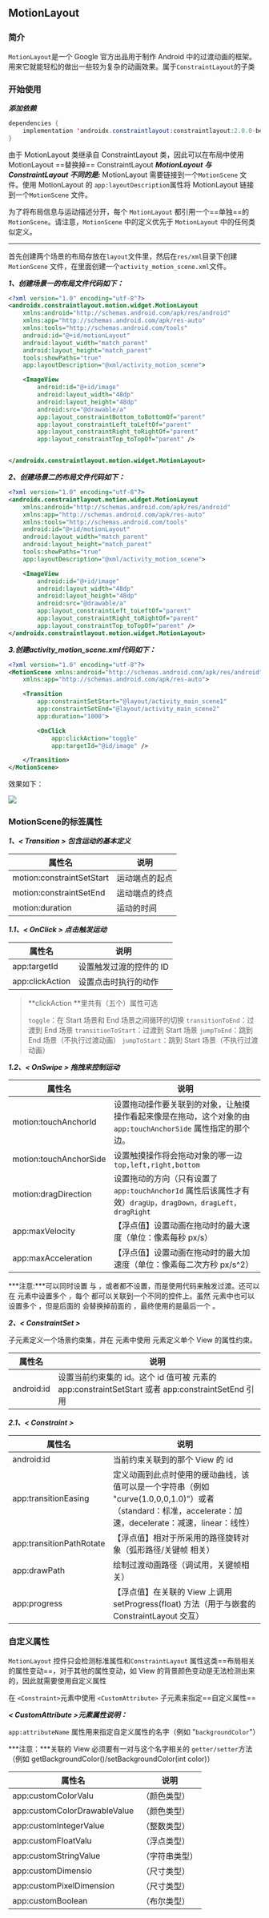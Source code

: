 ## MotionLayout

### 简介

`MotionLayout`是一个 Google 官方出品用于制作 Android 中的过渡动画的框架。用来它就能轻松的做出一些较为复杂的动画效果。属于`ConstraintLayout`的子类

### 开始使用

***添加依赖***

```java
dependencies {
	implementation 'androidx.constraintlayout:constraintlayout:2.0.0-beta1'
}
```

由于 MotionLayout 类继承自 ConstraintLayout 类，因此可以在布局中使用 MotionLayout ==替换掉== ConstraintLayout
***MotionLayout 与 ConstraintLayout 不同的是:***
MotionLayout 需要链接到一个`MotionScene` 文件。使用 MotionLayout 的 `app:layoutDescription`属性将 MotionLayout 链接到一个`MotionScene` 文件。

为了将布局信息与运动描述分开，每个 `MotionLayout` 都引用一个==单独==的 `MotionScene`。请注意，`MotionScene` 中的定义优先于 `MotionLayout` 中的任何类似定义。

------

首先创建两个场景的布局存放在`layout`文件里，然后在`res/xml`目录下创建`MotionScene` 文件，在里面创建一个`activity_motion_scene.xml`文件。

***1、创建场景一的布局文件代码如下：***

```xml
<?xml version="1.0" encoding="utf-8"?>
<androidx.constraintlayout.motion.widget.MotionLayout
    xmlns:android="http://schemas.android.com/apk/res/android"
    xmlns:app="http://schemas.android.com/apk/res-auto"
    xmlns:tools="http://schemas.android.com/tools"
    android:id="@+id/motionLayout"
    android:layout_width="match_parent"
    android:layout_height="match_parent"
    tools:showPaths="true"
    app:layoutDescription="@xml/activity_motion_scene">

    <ImageView
        android:id="@+id/image"
        android:layout_width="48dp"
        android:layout_height="48dp"
        android:src="@drawable/a"
        app:layout_constraintBottom_toBottomOf="parent"
        app:layout_constraintLeft_toLeftOf="parent"
        app:layout_constraintRight_toRightOf="parent"
        app:layout_constraintTop_toTopOf="parent" />


</androidx.constraintlayout.motion.widget.MotionLayout>
```

***2、创建场景二的布局文件代码如下：***

```xml
<?xml version="1.0" encoding="utf-8"?>
<androidx.constraintlayout.motion.widget.MotionLayout
    xmlns:android="http://schemas.android.com/apk/res/android"
    xmlns:app="http://schemas.android.com/apk/res-auto"
    xmlns:tools="http://schemas.android.com/tools"
    android:id="@+id/motionLayout"
    android:layout_width="match_parent"
    android:layout_height="match_parent"
    tools:showPaths="true"
    app:layoutDescription="@xml/activity_motion_scene">

    <ImageView
        android:id="@+id/image"
        android:layout_width="48dp"
        android:layout_height="48dp"
        android:src="@drawable/a"
        app:layout_constraintLeft_toLeftOf="parent"
        app:layout_constraintRight_toRightOf="parent"
        app:layout_constraintTop_toTopOf="parent" />
</androidx.constraintlayout.motion.widget.MotionLayout>
```

***3.创建activity_motion_scene.xml代码如下：***

```xml
<?xml version="1.0" encoding="utf-8"?>
<MotionScene xmlns:android="http://schemas.android.com/apk/res/android"
    xmlns:app="http://schemas.android.com/apk/res-auto">

    <Transition
        app:constraintSetStart="@layout/activity_main_scene1"
        app:constraintSetEnd="@layout/activity_main_scene2"
        app:duration="1000">

        <OnClick
            app:clickAction="toggle"
            app:targetId="@id/image" />

    </Transition>
</MotionScene>
```

效果如下：

<img src="https://upload-images.jianshu.io/upload_images/16627472-1e5ca686d2aee8e6.gif" />



### MotionScene的标签属性

***1、< Transition > 包含运动的基本定义***

| 属性名                    | 说明           |
| ------------------------- | -------------- |
| motion:constraintSetStart | 运动端点的起点 |
| motion:constraintSetEnd   | 运动端点的终点 |
| motion:duration           | 运动的时间     |

***1.1、< OnClick > 点击触发运动***

| 属性名          | 说明                    |
| --------------- | ----------------------- |
| app:targetId    | 设置触发过渡的控件的 ID |
| app:clickAction | 设置点击时执行的动作    |

>  **clickAction **里共有（五个）属性可选
>
> `toggle`：在 Start 场景和 End 场景之间循环的切换
>  `transitionToEnd`：过渡到 End 场景
>  `transitionToStart`：过渡到 Start 场景
>  `jumpToEnd`：跳到 End 场景（不执行过渡动画）
>  `jumpToStart`：跳到 Start 场景（不执行过渡动画）

***1.2、< OnSwipe > 拖拽来控制运动***

| 属性名                 | 说明                                                         |
| ---------------------- | ------------------------------------------------------------ |
| motion:touchAnchorId   | 设置拖动操作要关联到的对象，让触摸操作看起来像是在拖动，这个对象的由 `app:touchAnchorSide` 属性指定的那个边。 |
| motion:touchAnchorSide | 设置触摸操作将会拖动对象的哪一边 `top,left,right,bottom`     |
| motion:dragDirection   | 设置拖动的方向（只有设置了 `app:touchAnchorId` 属性后该属性才有效）`dragUp，dragDown，dragLeft，dragRight` |
| app:maxVelocity        | 【浮点值】设置动画在拖动时的最大速度（单位：像素每秒 px/s）  |
| app:maxAcceleration    | 【浮点值】设置动画在拖动时的最大加速度（单位：像素每二次方秒 px/s^2） |

***注意:***可以同时设置 <OnClick> 与 <OnSwipe> ，或者都不设置，而是使用代码来触发过渡。还可以在 <Transition> 元素中设置多个 <OnClick>，每个  <OnClick> 都可以关联到一个不同的控件上。虽然 <Transition> 元素中也可以设置多个 <OnSwipe>，但是后面的 <OnSwipe> 会替换掉前面的 <OnSwipe>，最终使用的是最后一个 <OnSwipe>。



***2、< ConstraintSet >***

子元素定义一个场景约束集，并在 <ConstraintSet> 元素中使用 <Constraint> 元素定义单个 View 的属性约束。

| 属性名     | 说明                                                         |
| ---------- | ------------------------------------------------------------ |
| android:id | 设置当前约束集的 id。这个 id 值可被 <Transition> 元素的 app:constraintSetStart 或者 app:constraintSetEnd 引用 |

***2.1、< Constraint >*** 

| 属性名                   | 说明                                                         |
| ------------------------ | ------------------------------------------------------------ |
| android:id               | 当前约束关联到的那个 View 的 id                              |
| app:transitionEasing     | 定义动画到此点时使用的缓动曲线，该值可以是一个字符串（例如 "curve(1.0,0,0,1.0)"）或者（standard：标准，accelerate：加速，decelerate：减速，linear：线性） |
| app:transitionPathRotate | 【浮点值】相对于所采用的路径旋转对象（弧形路径/关键帧 相关） |
| app:drawPath             | 绘制过渡动画路径（调试用，关键帧相关）                       |
| app:progress             | 【浮点值】在关联的 View 上调用 setProgress(float) 方法（用于与嵌套的 ConstraintLayout 交互） |



### 自定义属性

`MotionLayout` 控件只会检测标准属性和`ConstraintLayout` 属性这类==布局相关的属性变动==，对于其他的属性变动，如 View 的背景颜色变动是无法检测出来的，因此就需要使用自定义属性

在 `<Constraint>`元素中使用 `<CustomAttribute>` 子元素来指定==自定义属性==

***< CustomAttribute >元素属性说明：***

`app:attributeName` 属性用来指定自定义属性的名字（例如 "`backgroundColor`"）

***注意：***关联的 View 必须要有一对与这个名字相关的 `getter/setter`方法（例如 getBackgroundColor()/setBackgroundColor(int color)）

| 属性名                       | 说明           |
| ---------------------------- | -------------- |
| app:customColorValu          | （颜色类型）   |
| app:customColorDrawableValue | （颜色类型）   |
| app:customIntegerValue       | （整数类型）   |
| app:customFloatValu          | （浮点类型）   |
| app:customStringValue        | （字符串类型） |
| app:customDimensio           | （尺寸类型）   |
| app:customPixelDimension     | （尺寸类型）   |
| app:customBoolean            | （布尔类型）   |

